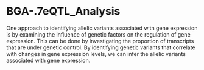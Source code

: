 # BGA-.7eQTL_Analysis
One approach to identifying allelic variants associated with gene expression is by examining the influence of genetic factors on the regulation of gene expression. This can be done by investigating the proportion of transcripts that are under genetic control. By identifying genetic variants that correlate with changes in gene expression levels, we can infer the allelic variants associated with gene expression.

